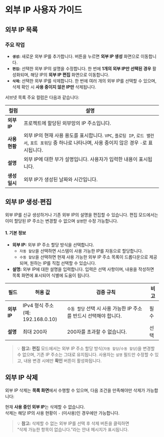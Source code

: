 # 외부 IP 사용자 가이드

## 외부 IP 목록

### 주요 작업

- **`생성`:** 새로운 외부 IP를 추가합니다. 버튼을 누르면 **외부 IP 생성** 화면으로 이동합니다.
- **`편집`:** 선택한 외부 IP의 설명을 수정합니다. 한 번에 **1개의 외부 IP만 선택된 경우** 활성화되며, 해당 IP의 **외부 IP 편집** 화면으로 이동합니다.
- **`삭제`:** 선택한 외부 IP를 삭제합니다. 한 번에 여러 개의 외부 IP를 선택할 수 있으며, 삭제 확인 시 **사용 중이지 않은 IP만** 삭제됩니다.

서브넷 목록 주요 컬럼은 다음과 같습니다:

| 컬럼           | 설명                                       |
|----------------|--------------------------------------------|
| **외부 IP**    | 프로젝트에 할당된 외부망의 IP 주소입니다.    |
| **사용 현황**  | 외부 IP의 현재 사용 용도를 표시합니다. `VPC`, `플로팅 IP`, `로드 밸런서`, `포트 포워딩` 중 하나로 나타나며, 사용 중이지 않은 경우 `-`로 표시됩니다. |
| **설명**       | 외부 IP에 대한 부가 설명입니다. 사용자가 입력한 내용이 표시됩니다. |
| **생성 일시**  | 외부 IP가 생성된 날짜와 시간입니다.         |

## 외부 IP 생성·편집

외부 IP를 신규 생성하거나 기존 외부 IP의 설명을 편집할 수 있습니다. 편집 모드에서는 이미 할당된 IP 주소는 변경할 수 없으며 `설명`만 수정 가능합니다.

#### 1. 기본 정보

- **외부 IP:** 외부 IP 주소 할당 방식을 선택합니다.  
  - `자동 할당`을 선택하면 시스템이 사용 가능한 IP를 자동으로 할당합니다.  
  - `수동 할당`을 선택하면 현재 사용 가능한 외부 IP 주소 목록이 드롭다운으로 제공되며, 원하는 IP를 직접 선택할 수 있습니다.
- **설명:** 외부 IP에 대한 설명을 입력합니다. 입력은 선택 사항이며, 내용을 작성하면 목록 화면에 표시되어 식별에 도움이 됩니다.

| 필드       | 허용 값              | 검증 규칙                           | 비고   |
|------------|----------------------|-------------------------------------|--------|
| **외부 IP** | IPv4 형식 주소<br>(예: 192.168.0.10) | `수동 할당` 선택 시 사용 가능한 IP 주소를 반드시 선택해야 합니다. | 필수 |
| **설명**   | 최대 200자           | 200자를 초과할 수 없습니다.         | 선택 |

> 💡 **참고:** **편집** 모드에서는 외부 IP 주소 할당 방식(`자동 할당`/`수동 할당`)을 변경할 수 없으며, 기존 IP 주소는 그대로 유지됩니다. 사용자는 `설명` 필드만 수정할 수 있고, 내용 변경 시에만 **확인** 버튼이 활성화됩니다.

## 외부 IP 삭제

외부 IP 삭제는 **목록 화면**에서 수행할 수 있으며, 다음 조건을 만족해야만 삭제가 가능합니다:

현재 **사용 중인 외부 IP**는 삭제할 수 없습니다.  
삭제는 해당 IP의 사용 현황이 `-` (미사용)인 경우에만 가능합니다.

> 💡 **참고:** 삭제할 수 없는 외부 IP를 선택 후 삭제 버튼을 클릭하면  
> “삭제 가능한 항목이 없습니다.”라는 안내 메시지가 표시됩니다.


